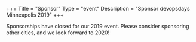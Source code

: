 +++
Title = "Sponsor"
Type = "event"
Description = "Sponsor devopsdays Minneapolis 2019"
+++

Sponsorships have closed for our 2019 event. Please consider sponsoring other cities, and we look forward to 2020!

